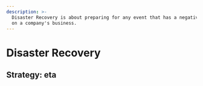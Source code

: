 ```yaml
---
description: >-
  Disaster Recovery is about preparing for any event that has a negative impact
  on a company's business.
---
```


# Disaster Recovery

## Strategy: eta
